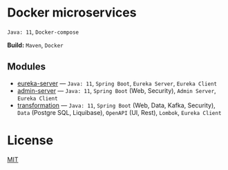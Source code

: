 # Docker microservices

`Java: 11`, `Docker-compose`

**Build:** `Maven`, `Docker`

## Modules

- [eureka-server] — `Java: 11`, `Spring Boot`, `Eureka Server`, `Eureka Client`
- [admin-server] — `Java: 11`, `Spring Boot` (Web, Security), `Admin Server`, `Eureka Client`
- [transformation] — `Java: 11`, `Spring Boot` (Web, Data, Kafka, Security), `Data` (Postgre SQL,
  Liquibase), `OpenAPI` (UI, Rest), `Lombok`, `Eureka Client`

[eureka-server]:https://github.com/EgorKrivosheev/docker-microservices/tree/master/eureka-server

[admin-server]:https://github.com/EgorKrivosheev/docker-microservices/tree/master/admin-server

[transformation]:https://github.com/EgorKrivosheev/docker-microservices/tree/master/transformation

# License

[MIT](https://github.com/EgorKrivosheev/docker-microservices/blob/master/LICENSE)
